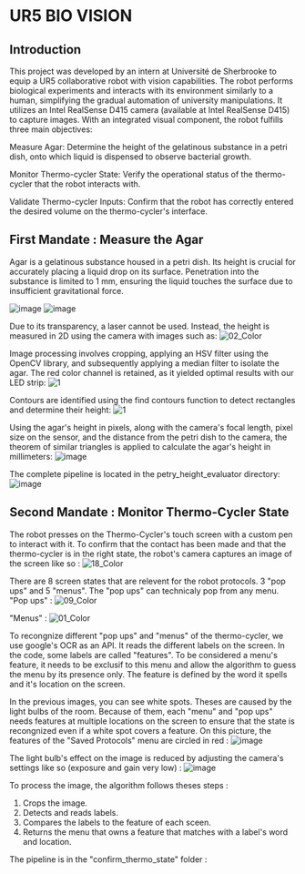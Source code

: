 # UR5 BIO VISION 
## Introduction 
This project was developed by an intern at Université de Sherbrooke to equip a UR5 collaborative robot with vision capabilities. The robot performs biological experiments and interacts with its environment similarly to a human, simplifying the gradual automation of university manipulations. It utilizes an Intel RealSense D415 camera (available at Intel RealSense D415) to capture images. With an integrated visual component, the robot fulfills three main objectives:

Measure Agar: Determine the height of the gelatinous substance in a petri dish, onto which liquid is dispensed to observe bacterial growth.

Monitor Thermo-cycler State: Verify the operational status of the thermo-cycler that the robot interacts with.

Validate Thermo-cycler Inputs: Confirm that the robot has correctly entered the desired volume on the thermo-cycler's interface.

## First Mandate : Measure the Agar
Agar is a gelatinous substance housed in a petri dish. Its height is crucial for accurately placing a liquid drop on its surface. Penetration into the substance is limited to 1 mm, ensuring the liquid touches the surface due to insufficient gravitational force.

![image](https://github.com/user-attachments/assets/38a13972-4aff-47c5-a880-240bdbb4fcb7)
![image](https://github.com/user-attachments/assets/8b9cffc1-c88d-49f4-a73a-65201d8a1840)

Due to its transparency, a laser cannot be used. Instead, the height is measured in 2D using the camera with images such as: 
![02_Color](https://github.com/user-attachments/assets/f3fc2345-9824-4a15-b59f-a3eac00a7763)

Image processing involves cropping, applying an HSV filter using the OpenCV library, and subsequently applying a median filter to isolate the agar. The red color channel is retained, as it yielded optimal results with our LED strip:
![1](https://github.com/user-attachments/assets/66e0e830-c629-47bc-9b0d-919d3d83e3c6)

Contours are identified using the find contours function to detect rectangles and determine their height: 
![1](https://github.com/user-attachments/assets/98ea9e5f-c3cf-415e-9150-2b81e63f4e4e)

Using the agar's height in pixels, along with the camera's focal length, pixel size on the sensor, and the distance from the petri dish to the camera, the theorem of similar triangles is applied to calculate the agar's height in millimeters: 
![image](https://github.com/user-attachments/assets/a32d2000-4d1f-4632-879e-24bdc8946d52)


The complete pipeline is located in the petry_height_evaluator directory:
![image](https://github.com/user-attachments/assets/0514e946-ee79-4963-a3ab-62319d3ac08c)

## Second Mandate : Monitor Thermo-Cycler State
The robot presses on the Thermo-Cycler's touch screen with a custom pen to interact with it. To confirm that the contact has been made and that the thermo-cycler is in the right state, the robot's camera captures an image of the screen like so : 
![18_Color](https://github.com/user-attachments/assets/948b85c2-63f7-411d-8958-28924dbecbc4)

There are 8 screen states that are relevent for the robot protocols. 3 "pop ups" and 5 "menus". The "pop ups" can technicaly pop from any menu. 
"Pop ups" : 
![09_Color](https://github.com/user-attachments/assets/366c30f4-5b91-4582-8e5a-02e54562b334)

"Menus" :
![01_Color](https://github.com/user-attachments/assets/c8bd3f15-a46f-4c48-a352-b1033764b88d)

To recongnize different "pop ups" and "menus" of the thermo-cycler, we use google's OCR as an API. It reads the different labels on the screen. In the code, some labels are called "features". To be considered a menu's feature, it needs to be exclusif to this menu and allow the algorithm to guess the menu by its presence only. The feature is defined by the word it spells and it's location on the screen. 

In the previous images, you can see white spots. Theses are caused by the light bulbs of the room. Because of them, each "menu" and "pop ups" needs features at multiple locations on the screen to ensure that the state is recongnized even if a white spot covers a feature. On this picture, the features of the "Saved Protocols" menu are circled in red : 
![image](https://github.com/user-attachments/assets/48b01e2b-5d79-4481-9da8-b6bb319755b8)

The light bulb's effect on the image is reduced by adjusting the camera's settings like so (exposure and gain very low) : 
![image](https://github.com/user-attachments/assets/4ddd4864-b02d-4b05-a432-ca2a3b8c3a31)

To process the image, the algorithm follows theses steps : 
1. Crops the image.
2. Detects and reads labels.
3. Compares the labels to the feature of each sceen.
4. Returns the menu that owns a feature that matches with a label's word and location. 

The pipeline is in the "confirm_thermo_state" folder : 












